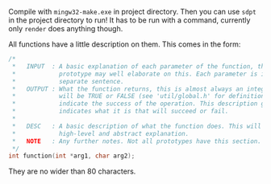 Compile with `mingw32-make.exe` in project directory. Then you can use `sdpt` in the project directory to run! It has to be run with a command, currently only `render` does anything though.

All functions have a little description on them. This comes in the form:
``` C
/*
 *   INPUT  : A basic explanation of each parameter of the function, the 
 *            prototype may well elaborate on this. Each parameter is in a
 *            separate sentence.
 *   OUTPUT : What the function returns, this is almost always an integer which
 *            will be TRUE or FALSE (see 'util/global.h' for definitions) to 
 *            indicate the success of the operation. This description generally
 *            indicates what it is that will succeed or fail.
 * 
 *   DESC   : A basic description of what the function does. This will be a 
 *            high-level and abstract explanation.
 *   NOTE   : Any further notes. Not all prototypes have this section.
 */
int function(int *arg1, char arg2); 
```

They are no wider than 80 characters.